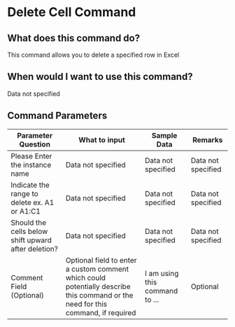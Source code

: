 <!--TITLE: Delete Cell Command -->
<!-- SUBTITLE: a command in the Excel Commands group -->
# Delete Cell Command


## What does this command do?
This command allows you to delete a specified row in Excel


## When would I want to use this command?
Data not specified


## Command Parameters
| Parameter Question   	| What to input  	|  Sample Data 	| Remarks  	|
| ---                    | ---               | ---           | ---       |
|Please Enter the instance name|Data not specified|Data not specified|Data not specified|
|Indicate the range to delete ex. A1 or A1:C1|Data not specified|Data not specified|Data not specified|
|Should the cells below shift upward after deletion?|Data not specified|Data not specified|Data not specified|
|Comment Field (Optional)|Optional field to enter a custom comment which could potentially describe this command or the need for this command, if required|I am using this command to ...|Optional|


